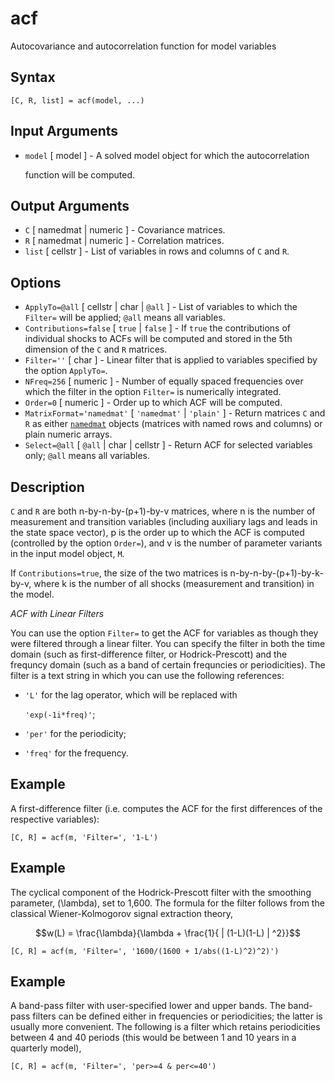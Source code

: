 # acf

Autocovariance and autocorrelation function for model variables

## Syntax

```text
[C, R, list] = acf(model, ...)
```

## Input Arguments

* `model` \[ model \] - A solved model object for which the autocorrelation

  function will be computed.

## Output Arguments

* `C` \[ namedmat \| numeric \] - Covariance matrices.
* `R` \[ namedmat \| numeric \] - Correlation matrices.
* `list` \[ cellstr \] - List of variables in rows and columns of `C` and `R`.

## Options

* `ApplyTo=@all` \[ cellstr \| char \| `@all` \] - List of variables to which the `Filter=` will be applied; `@all` means all variables.
* `Contributions=false` \[ `true` \| `false` \] - If `true` the contributions of individual shocks to ACFs will be computed and stored in the 5th dimension of the `C` and `R` matrices.
* `Filter=''` \[ char \] - Linear filter that is applied to variables specified by the option `ApplyTo=`.
* `NFreq=256` \[ numeric \] - Number of equally spaced frequencies over which the filter in the option `Filter=` is numerically integrated.
* `Order=0` \[ numeric \] - Order up to which ACF will be computed.
* `MatrixFormat='namedmat'` \[ `'namedmat'` \| `'plain'` \] - Return matrices `C` and `R` as either [`namedmat`](https://github.com/IRIS-Solutions-Team/IRIS-Reference-Manual/tree/042be7d1057ee0e9fc68bd7de50d1828cde324e3/structural-modeling/model-objects/NamedMat/README.md) objects \(matrices with named rows and columns\) or plain numeric arrays.
* `Select=@all` \[ `@all` \| char \| cellstr \] - Return ACF for selected variables only; `@all` means all variables.

## Description

`C` and `R` are both n-by-n-by-\(p+1\)-by-v matrices, where n is the number of measurement and transition variables \(including auxiliary lags and leads in the state space vector\), p is the order up to which the ACF is computed \(controlled by the option `Order=`\), and v is the number of parameter variants in the input model object, `M`.

If `Contributions=true`, the size of the two matrices is n-by-n-by-\(p+1\)-by-k-by-v, where k is the number of all shocks \(measurement and transition\) in the model.

_ACF with Linear Filters_

You can use the option `Filter=` to get the ACF for variables as though they were filtered through a linear filter. You can specify the filter in both the time domain \(such as first-difference filter, or Hodrick-Prescott\) and the frequncy domain \(such as a band of certain frequncies or periodicities\). The filter is a text string in which you can use the following references:

* `'L'` for the lag operator, which will be replaced with

  `'exp(-1i*freq)'`;

* `'per'` for the periodicity;
* `'freq'` for the frequency.

## Example

A first-difference filter \(i.e. computes the ACF for the first differences of the respective variables\):

```text
[C, R] = acf(m, 'Filter=', '1-L')
```

## Example

The cyclical component of the Hodrick-Prescott filter with the smoothing parameter, \(\lambda\), set to 1,600. The formula for the filter follows from the classical Wiener-Kolmogorov signal extraction theory,

$$w(L) = \frac{\lambda}{\lambda + \frac{1}{ | (1-L)(1-L) | ^2}}$$

```text
[C, R] = acf(m, 'Filter=', '1600/(1600 + 1/abs((1-L)^2)^2)')
```

## Example

A band-pass filter with user-specified lower and upper bands. The band-pass filters can be defined either in frequencies or periodicities; the latter is usually more convenient. The following is a filter which retains periodicities between 4 and 40 periods \(this would be between 1 and 10 years in a quarterly model\),

```text
[C, R] = acf(m, 'Filter=', 'per>=4 & per<=40')
```

